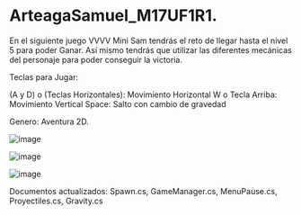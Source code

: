 # ArteagaSamuel_M17UF1R1.
En el siguiente juego VVVV Mini Sam tendrás el reto de llegar hasta el nivel 5 para poder Ganar. Así mismo tendrás que utilizar las diferentes mecánicas del personaje para poder conseguir la victoria.


Teclas para Jugar:

(A y D) o (Teclas Horizontales):  Movimiento Horizontal 
W o Tecla Arriba: Movimiento Vertical
Space: Salto con cambio de gravedad

Genero: Aventura 2D.

![image](https://github.com/Samuel-Arteaga/ArteagaSamuel_M17UF1R1./assets/145785950/b320c9cb-3976-42bb-90bb-d0cd178d4d06)

![image](https://github.com/Samuel-Arteaga/ArteagaSamuel_M17UF1R1./assets/145785950/5ece6f4f-a90f-4d5d-8eac-8cd7e1d319ca)

![image](https://github.com/Samuel-Arteaga/ArteagaSamuel_M17UF1R1./assets/145785950/8d817053-c0f0-4b6f-9aa5-77d252583ca0)

Documentos actualizados: Spawn.cs, GameManager.cs, MenuPause.cs, Proyectiles.cs, Gravity.cs




